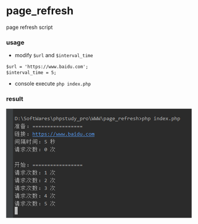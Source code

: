 # page_refresh
page refresh script

### usage
* modify `$url` and `$interval_time`
```
$url = 'https://www.baidu.com';
$interval_time = 5;
```
* console execute `php index.php`

### result
![page-refresh_result](https://github.com/hi-colin/page_refresh/blob/main/images/page_refresh.png "page_refresh_result.png")